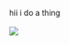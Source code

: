 hii i do a thing 
<br>
<br>
![](https://github-readme-stats.vercel.app/api/top-langs/?username=reimiii&theme=dark&hide_border=false&include_all_commits=true&count_private=true&layout=compact&hide=css,html,scss,blade,javascript,typescript,php)
